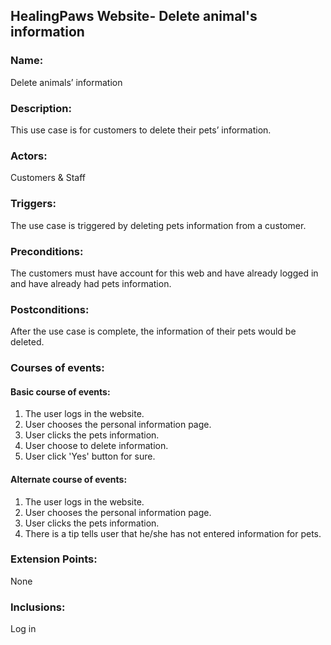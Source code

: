 ## HealingPaws Website- Delete animal's information
### Name: 
Delete animals’ information
### Description:
This use case is for customers to delete their pets’ information.
### Actors:
Customers & Staff
### Triggers:
The use case is triggered by deleting pets information from a customer.
### Preconditions:
The customers must have account for this web and have already logged in and have already had pets information.
### Postconditions: 
After the use case is complete, the information of their pets would be deleted.
### Courses of events:
#### Basic course of events:
1. The user logs in the website.
2. User chooses the personal information page.
3. User clicks the pets information.
4. User choose to delete information.
5. User click 'Yes' button for sure.
#### Alternate course of events:
1. The user logs in the website.
2. User chooses the personal information page.
3. User clicks the pets information.
4. There is a tip tells user that he/she has not entered information for pets.


### Extension Points:
None

### Inclusions:
Log in
